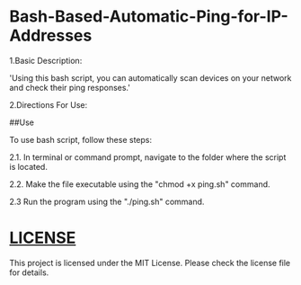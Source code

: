 # Bash-Based-Automatic-Ping-for-IP-Addresses #

1.Basic Description:

'Using this bash script, you can automatically scan devices on your network and check their ping responses.'

2.Directions For Use:

##Use

To use bash script, follow these steps:

2.1. In terminal or command prompt, navigate to the folder where the script is located.

2.2. Make the file executable using the "chmod +x ping.sh" command.

2.3  Run the program using the "./ping.sh" command.

# [LICENSE][0]
This project is licensed under the MIT License. Please check the license file for details.

[0]:https://github.com/yilmazustuntas/Bash-Based-Automatic-Ping-for-IP-Addresses/blob/main/LICENSE
